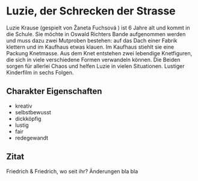 # Luzie, der Schrecken der Strasse

Luzie Krause (gespielt von Žaneta Fuchsová ) ist 6 Jahre alt und kommt in die Schule. Sie möchte in Oswald Richters Bande aufgenommen werden und muss dazu zwei Mutproben bestehen: auf das Dach einer Fabrik klettern und im Kaufhaus etwas klauen. Im Kaufhaus stiehlt sie eine Packung Knetmasse. Aus dem Knet entstehen zwei lebendige Knetfiguren, die sich in viele verschiedene Formen verwandeln können. Die Beiden sorgen für allerlei Chaos und helfen Luzie in vielen Situationen. Lustiger Kinderfilm in sechs Folgen.

## Charakter Eigenschaften
* kreativ
* selbstbewusst
* dickköpfig
* lustig
* fair
* redegewandt

## Zitat
Friedrich & Friedrich, wo seit ihr?
Änderungen bla bla
